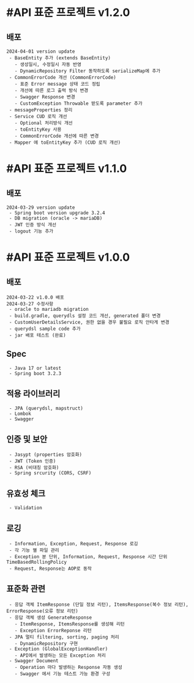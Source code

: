 #API 표준 프로젝트 v1.2.0
================================
배포
----
```
2024-04-01 version update
 - BaseEntity 추가 (extends BaseEntity)
   - 생성일시, 수정일시 자동 반영
   - DynamicRepository Filter 동작하도록 serializeMap에 추가
 - CommonErrorCode 개선 (CommonErrorCode)
   - 표준 Error message 상태 코드 정립
   - 개선에 따른 로그 출력 방식 변경
   - Swagger Response 변경
   - CustomException Throwable 받도록 parameter 추가
 - messageProperties 정리
 - Service CUD 로직 개선
   - Optional 처리방식 개선
   - toEntityKey 사용
   - CommonErrorCode 개선에 따른 변경
 - Mapper 에 toEntityKey 추가 (CUD 로직 개선)
```

#API 표준 프로젝트 v1.1.0
================================
배포
----
```
2024-03-29 version update
 - Spring boot version upgrade 3.2.4
 - DB migration (oracle -> mariaDB)
 - JWT 인증 방식 개선
 - logout 기능 추가
```

#API 표준 프로젝트 v1.0.0
================================
배포
----
```
2024-03-22 v1.0.0 배포
2024-03-27 수정사항
 - oracle to mariadb migration
 - build.gradle, querydls 설정 코드 개선, generated 폴더 변경
 - CustomUserDetailsService, 권한 없을 경우 불필요 로직 안타게 변경
 - querydsl sample code 추가
 - jar 배포 테스트 (완료)
```

Spec
----
```
 - Java 17 or latest
 - Spring boot 3.2.3
```

적용 라이브러리
--------
```
 - JPA (querydsl, mapstruct)
 - Lombok
 - Swagger
```

인증 및 보안
------------------
```
 - Jasypt (properties 암호화)
 - JWT (Token 인증)
 - RSA (비대칭 암호화)
 - Spring srcurity (CORS, CSRF)

 ```
 
유효성 체크
------------------
```
 - Validation

 ```

로깅
------------------
```
 - Information, Exception, Request, Response 로깅
 - 각 기능 별 파일 관리
 - Exception 분 단위, Information, Request, Response 시간 단위 TimeBasedRollingPolicy
 - Request, Response는 AOP로 동작

 ```
 
표준화 관련
------------------
```
 - 응답 객체 ItemResponse (단일 정보 리턴), ItemsResponse(복수 정보 리턴), ErrorResponse(오류 정보 리턴)
 - 응답 객체 생성 GenerateResponse
   - ItemResponse, ItemsResponse를 생성해 리턴
   - Exception ErrorReponse 리턴
 - JPA 멀티 filtering, sorting, paging 처리
   - DynamicRepository 구현
 - Exception (GlobalExceptionHandler)
   - API에서 발생하는 모든 Exception 처리
 - Swagger Document
   - Operation 마다 발생하는 Response 자동 생성
   - Swagger 에서 기능 테스트 가능 환경 구성

 ```
